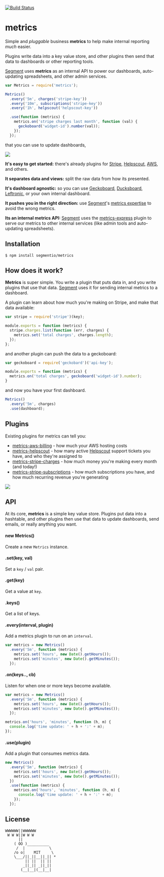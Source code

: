 
[![Build Status](https://circleci.com/gh/segmentio/metrics.png?circle-token=bf2af92121185d80a46f1a1f605a90ee1a6b4be1)](https://circleci.com/gh/segmentio/metrics)

# metrics

  Simple and _pluggable_ business **metrics** to help make internal reporting _much_ easier.

  Plugins write data into a key value store, and other plugins then send that data to dashboards or other reporting tools.

  [Segment](https://segment.io) uses **metrics** as an internal API to power our dashboards, auto-updating spreadsheets, and other admin services. 

```js
var Metrics = require('metrics');

Metrics()
  .every('5m', charges('stripe-key'))
  .every('10m', subscriptions('stripe-key'))
  .every('1h', helpscout('helpscout-key'))

  .use(function (metrics) {
    metrics.on('stripe charges last month', function (val) {
      geckoboard('widget-id').number(val));
    });
  });
```

that you can use to update dashboards,

![](https://f.cloud.github.com/assets/658544/2361169/09325510-a62e-11e3-8f49-e327e89595cd.png)


  **It's easy to get started:** there's already plugins for [Stripe][1], [Helpscout][2], [AWS][3], and others.

  **It separates data and views:** split the raw data from how its presented.

  **It's dashboard agnostic:** so you can use [Geckoboard][4], [Ducksboard][5], [Leftronic][6], or your own internal dashboard.

  **It pushes you in the right direction:** use [Segment][7]'s [metrics expertise][8] to avoid the wrong metrics.

  **Its an internal metrics API:** [Segment](https://segment.io) uses the [metrics-express](https://github.com/segmentio/metrics-express) plugin to serve our metrics to other internal services (like admin tools and auto-updating spreadsheets).

[1]: https://github.com/metrics-stripe-charges
[2]: https://github.com/segmentio/metrics-helpscout
[3]: https://github.com/segmentio/metrics-aws-billing
[4]: http://www.geckoboard.com/
[5]: https://ducksboard.com/
[6]: https://www.leftronic.com/
[7]: https://segment.io/
[8]: https://segment.io/academy/dashboard-metrics-that-actually-work/

## Installation

    $ npm install segmentio/metrics


## How does it work?

**Metrics** is super simple. You write a plugin that puts data in, and you write plugins that use that data. [Segment](https://segment.io) uses it for sending internal metrics to a dashboard. 

A plugin can learn about how much you're making on Stripe, and make that data available:

```js
var stripe = require('stripe')(key);

module.exports = function (metrics) {
  stripe.charges.list(function (err, charges) {
    metrics.set('total charges', charges.length);
  });
};
```

and another plugin can push the data to a geckoboard:

```js
var geckoboard = require('geckobard')('api-key');

module.exports = function (metrics) {
  metrics.on('total charges', geckoboard('widget-id').number);
}
```

and now you have your first dashboard.

```js
Metrics()
  .every('5m', charges)
  .use(dashboard);
```

## Plugins

Existing plugins for metrics can tell you:

- [metrics-aws-billing](https://github.com/segmentio/metrics-aws-billing) - how much your AWS hosting costs
- [metrics-helpscout](https://github.com/segmentio/metrics-helpscout) - how many active [Helpscout](http://helpscout.com) support tickets you have, and who they're assigned to
- [metrics-stripe-charges](https://github.com/metrics-stripe-charges) - how much money you're making every month (and today!)
- [metrics-stripe-subscriptions](https://github.com/metrics-stripe-charges) - how much subscriptions you have, and how much recurring revenue you're generating

![](https://f.cloud.github.com/assets/658544/2361183/33c4df78-a62e-11e3-9921-6591e787e43e.png)

## API

At its core, **metrics** is a simple key value store. Plugins put data into a hashtable, and other plugins then use that data to update dashboards, send emails, or really anything you want.

#### new Metrics()

Create a new `Metrics` instance.

#### .set(key, val)

Set a `key` / `val` pair.

#### .get(key)

Get a value at `key`.

#### .keys()

Get a list of keys.

#### .every(interval, plugin)

Add a metrics plugin to run on an `interval`.

```js
var metrics = new Metrics()
  .every('5m', function (metrics) {
    metrics.set('hours', new Date().getHours());
    metrics.set('minutes', new Date().getMinutes());
  });
```

#### .on(keys.., cb)

Listen for when one or more keys become available.

```js
var metrics = new Metrics()
  .every('5m', function (metrics) {
    metrics.set('hours', new Date().getHours());
    metrics.set('minutes', new Date().getMinutes());
  });

metrics.on('hours', 'minutes', function (h, m) {
  console.log('time update: ' + h + ':' + m);
});
```

#### .use(plugin)

Add a plugin that consumes metrics data.

```js
new Metrics()
  .every('5m', function (metrics) {
    metrics.set('hours', new Date().getHours());
    metrics.set('minutes', new Date().getMinutes());
  })
  .use(function (metrics) {
    metrics.on('hours', 'minutes', function (h, m) {
      console.log('time update: ' + h + ':' + m);
    });
  });

```

## License

```
WWWWWW||WWWWWW
 W W W||W W W
      ||
    ( OO )__________
     /  |           \
    /o o|    MIT     \
    \___/||_||__||_|| *
         || ||  || ||
        _||_|| _||_||
       (__|__|(__|__|
```